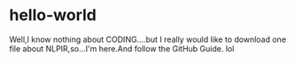 # hello-world
Well,I know nothing about CODING....but I really would like to download one file about NLPIR,so...I'm here.And follow the GitHub Guide. lol
